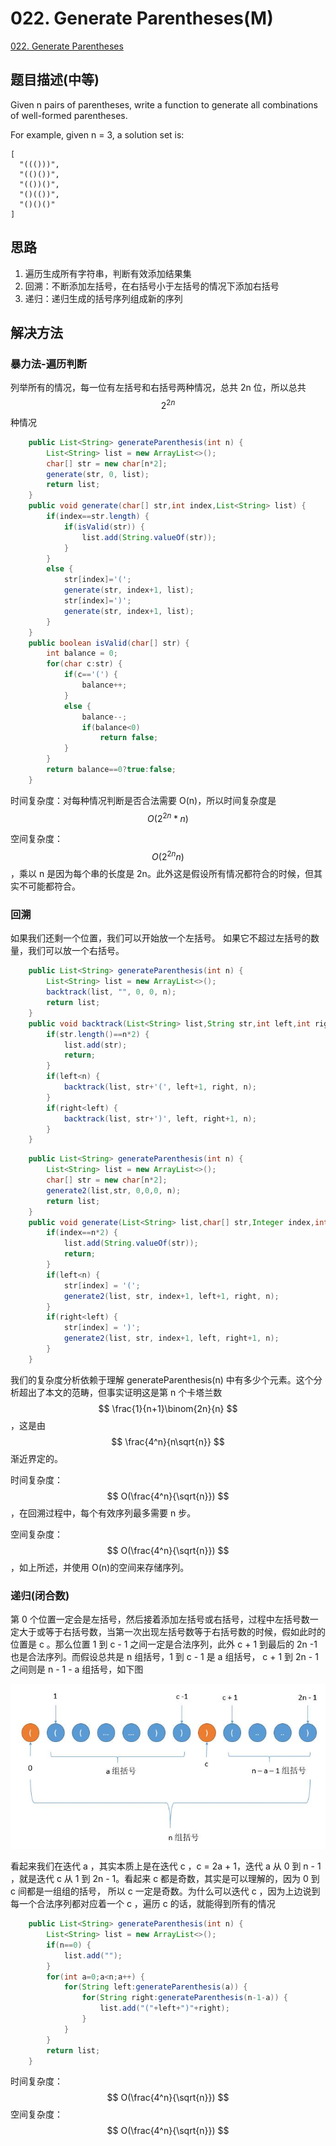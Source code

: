 # 022. Generate Parentheses(M)
[022. Generate Parentheses](https://leetcode-cn.com/problems/generate-parentheses/)

## 题目描述\(中等\)

Given n pairs of parentheses, write a function to generate all combinations of well-formed parentheses.

For example, given n = 3, a solution set is:

```
[
  "((()))",
  "(()())",
  "(())()",
  "()(())",
  "()()()"
]
```

## 思路

1. 遍历生成所有字符串，判断有效添加结果集
2. 回溯：不断添加左括号，在右括号小于左括号的情况下添加右括号
3. 递归：递归生成的括号序列组成新的序列

## 解决方法

### 暴力法-遍历判断

列举所有的情况，每一位有左括号和右括号两种情况，总共 2n 位，所以总共 $$2^{2n}$$种情况

```java
    public List<String> generateParenthesis(int n) {
        List<String> list = new ArrayList<>();
        char[] str = new char[n*2];
        generate(str, 0, list);
        return list;
    }
    public void generate(char[] str,int index,List<String> list) {
        if(index==str.length) {
            if(isValid(str)) {
                list.add(String.valueOf(str));
            }
        }
        else {
            str[index]='(';
            generate(str, index+1, list);
            str[index]=')';
            generate(str, index+1, list);
        }
    }
    public boolean isValid(char[] str) {
        int balance = 0;
        for(char c:str) {
            if(c=='(') {
                balance++;
            }
            else {
                balance--;
                if(balance<0)
                    return false;
            }
        }
        return balance==0?true:false;
    }
```

时间复杂度：对每种情况判断是否合法需要 O(n)，所以时间复杂度是 $$ O(2^{2n}*n)$$

空间复杂度：$$ O(2^{2n}n) $$，乘以 n 是因为每个串的长度是 2n。此外这是假设所有情况都符合的时候，但其实不可能都符合。

### 回溯

如果我们还剩一个位置，我们可以开始放一个左括号。 如果它不超过左括号的数量，我们可以放一个右括号。

```java
    public List<String> generateParenthesis(int n) {
        List<String> list = new ArrayList<>();
        backtrack(list, "", 0, 0, n);
        return list;
    }
    public void backtrack(List<String> list,String str,int left,int right,int n) {
        if(str.length()==n*2) {
            list.add(str);
            return;
        }
        if(left<n) {
            backtrack(list, str+'(', left+1, right, n);
        }
        if(right<left) {
            backtrack(list, str+')', left, right+1, n);
        }
    }
```

```java
    public List<String> generateParenthesis(int n) {
        List<String> list = new ArrayList<>();
        char[] str = new char[n*2];
        generate2(list,str, 0,0,0, n);
        return list;
    }
    public void generate(List<String> list,char[] str,Integer index,int left,int right,int n) {
        if(index==n*2) {
            list.add(String.valueOf(str));
            return;
        }
        if(left<n) {
            str[index] = '(';
            generate2(list, str, index+1, left+1, right, n);
        }
        if(right<left) {
            str[index] = ')';
            generate2(list, str, index+1, left, right+1, n);
        }
    }
```

我们的复杂度分析依赖于理解 generateParenthesis(n) 中有多少个元素。这个分析超出了本文的范畴，但事实证明这是第 n 个卡塔兰数 $$ \frac{1}{n+1}\binom{2n}{n} $$，这是由 $$ \frac{4^n}{n\sqrt{n}} $$渐近界定的。

时间复杂度：$$ O(\frac{4^n}{\sqrt{n}}) $$，在回溯过程中，每个有效序列最多需要 n 步。

空间复杂度：$$ O(\frac{4^n}{\sqrt{n}}) $$，如上所述，并使用 O(n)的空间来存储序列。



### 递归(闭合数)

第 0 个位置一定会是左括号，然后接着添加左括号或右括号，过程中左括号数一定大于或等于右括号数，当第一次出现左括号数等于右括号数的时候，假如此时的位置是 c 。那么位置 1 到 c - 1 之间一定是合法序列，此外 c + 1 到最后的 2n -1 也是合法序列。而假设总共是 n 组括号，1 到 c - 1 是 a 组括号， c + 1 到 2n - 1 之间则是 n - 1 - a 组括号，如下图

![](/assets/001-100/022-solution-3-1.png)

看起来我们在迭代 a ，其实本质上是在迭代 c ，c = 2a + 1，迭代 a 从 0 到 n - 1 ，就是迭代 c 从 1 到 2n - 1。看起来 c 都是奇数，其实是可以理解的，因为 0 到 c 间都是一组组的括号， 所以 c 一定是奇数。为什么可以迭代 c ，因为上边说到每一个合法序列都对应着一个 c ，遍历 c 的话，就能得到所有的情况

```java
    public List<String> generateParenthesis(int n) {
        List<String> list = new ArrayList<>();
        if(n==0) {
            list.add("");
        }
        for(int a=0;a<n;a++) {
            for(String left:generateParenthesis(a)) {
                for(String right:generateParenthesis(n-1-a)) {
                    list.add("("+left+")"+right);
                }
            }
        }
        return list;
    }
```

时间复杂度：$$ O(\frac{4^n}{\sqrt{n}}) $$
空间复杂度：$$ O(\frac{4^n}{\sqrt{n}}) $$



